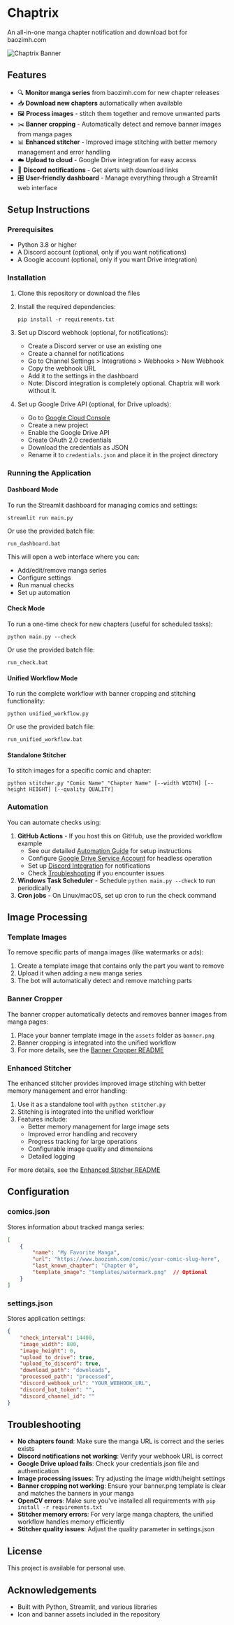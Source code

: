 # Chaptrix

An all-in-one manga chapter notification and download bot for baozimh.com

![Chaptrix Banner](assets/banner.png)

## Features

- 🔍 **Monitor manga series** from baozimh.com for new chapter releases
- 📥 **Download new chapters** automatically when available
- 🖼️ **Process images** - stitch them together and remove unwanted parts
- ✂️ **Banner cropping** - Automatically detect and remove banner images from manga pages
- 📊 **Enhanced stitcher** - Improved image stitching with better memory management and error handling
- ☁️ **Upload to cloud** - Google Drive integration for easy access
- 🤖 **Discord notifications** - Get alerts with download links
- 🎛️ **User-friendly dashboard** - Manage everything through a Streamlit web interface

## Setup Instructions

### Prerequisites

- Python 3.8 or higher
- A Discord account (optional, only if you want notifications)
- A Google account (optional, only if you want Drive integration)

### Installation

1. Clone this repository or download the files

2. Install the required dependencies:
   ```
   pip install -r requirements.txt
   ```

3. Set up Discord webhook (optional, for notifications):
   - Create a Discord server or use an existing one
   - Create a channel for notifications
   - Go to Channel Settings > Integrations > Webhooks > New Webhook
   - Copy the webhook URL
   - Add it to the settings in the dashboard
   - Note: Discord integration is completely optional. Chaptrix will work without it.

4. Set up Google Drive API (optional, for Drive uploads):
   - Go to [Google Cloud Console](https://console.cloud.google.com/)
   - Create a new project
   - Enable the Google Drive API
   - Create OAuth 2.0 credentials
   - Download the credentials as JSON
   - Rename it to `credentials.json` and place it in the project directory

### Running the Application

#### Dashboard Mode

To run the Streamlit dashboard for managing comics and settings:

```
streamlit run main.py
```

Or use the provided batch file:

```
run_dashboard.bat
```

This will open a web interface where you can:
- Add/edit/remove manga series
- Configure settings
- Run manual checks
- Set up automation

#### Check Mode

To run a one-time check for new chapters (useful for scheduled tasks):

```
python main.py --check
```

Or use the provided batch file:

```
run_check.bat
```

#### Unified Workflow Mode

To run the complete workflow with banner cropping and stitching functionality:

```
python unified_workflow.py
```

Or use the provided batch file:

```
run_unified_workflow.bat
```



#### Standalone Stitcher

To stitch images for a specific comic and chapter:

```
python stitcher.py "Comic Name" "Chapter Name" [--width WIDTH] [--height HEIGHT] [--quality QUALITY]
```

### Automation

You can automate checks using:

1. **GitHub Actions** - If you host this on GitHub, use the provided workflow example
   - See our detailed [Automation Guide](AUTOMATION.md) for setup instructions
   - Configure [Google Drive Service Account](SERVICE_ACCOUNT_SETUP.md) for headless operation
   - Set up [Discord Integration](DISCORD_SETUP.md) for notifications
   - Check [Troubleshooting](TROUBLESHOOTING.md) if you encounter issues
2. **Windows Task Scheduler** - Schedule `python main.py --check` to run periodically
3. **Cron jobs** - On Linux/macOS, set up cron to run the check command

## Image Processing

### Template Images

To remove specific parts of manga images (like watermarks or ads):

1. Create a template image that contains only the part you want to remove
2. Upload it when adding a new manga series
3. The bot will automatically detect and remove matching parts

### Banner Cropper

The banner cropper automatically detects and removes banner images from manga pages:

1. Place your banner template image in the `assets` folder as `banner.png`
2. Banner cropping is integrated into the unified workflow
3. For more details, see the [Banner Cropper README](BANNER_CROPPER_README.md)

### Enhanced Stitcher

The enhanced stitcher provides improved image stitching with better memory management and error handling:

1. Use it as a standalone tool with `python stitcher.py`
2. Stitching is integrated into the unified workflow
3. Features include:
   - Better memory management for large image sets
   - Improved error handling and recovery
   - Progress tracking for large operations
   - Configurable image quality and dimensions
   - Detailed logging

For more details, see the [Enhanced Stitcher README](STITCHER_README.md)

## Configuration

### comics.json

Stores information about tracked manga series:

```json
[
    {
        "name": "My Favorite Manga",
        "url": "https://www.baozimh.com/comic/your-comic-slug-here",
        "last_known_chapter": "Chapter 0",
        "template_image": "templates/watermark.png"  // Optional
    }
]
```

### settings.json

Stores application settings:

```json
{
    "check_interval": 14400,
    "image_width": 800,
    "image_height": 0,
    "upload_to_drive": true,
    "upload_to_discord": true,
    "download_path": "downloads",
    "processed_path": "processed",
    "discord_webhook_url": "YOUR_WEBHOOK_URL",
    "discord_bot_token": "",
    "discord_channel_id": ""
}
```

## Troubleshooting

- **No chapters found**: Make sure the manga URL is correct and the series exists
- **Discord notifications not working**: Verify your webhook URL is correct
- **Google Drive upload fails**: Check your credentials.json file and authentication
- **Image processing issues**: Try adjusting the image width/height settings
- **Banner cropping not working**: Ensure your banner.png template is clear and matches the banners in your manga
- **OpenCV errors**: Make sure you've installed all requirements with `pip install -r requirements.txt`
- **Stitcher memory errors**: For very large manga chapters, the unified workflow handles memory efficiently
- **Stitcher quality issues**: Adjust the quality parameter in settings.json

## License

This project is available for personal use.

## Acknowledgements

- Built with Python, Streamlit, and various libraries
- Icon and banner assets included in the repository